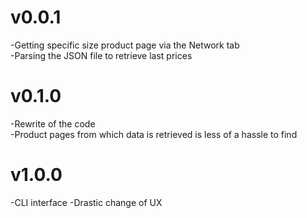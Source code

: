 # v0.0.1

-Getting specific size product page via the Network tab  
-Parsing the JSON file to retrieve last prices  

# v0.1.0

-Rewrite of the code  
-Product pages from which data is retrieved is less of a hassle to find  

# v1.0.0

-CLI interface
-Drastic change of UX
